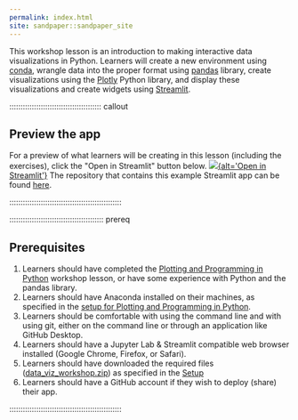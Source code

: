 ```yaml
---
permalink: index.html
site: sandpaper::sandpaper_site
---
```


This workshop lesson is an introduction to making interactive data visualizations in Python. Learners will create a new environment using [conda][anaconda], wrangle data into the proper format using [pandas] library, create visualizations using the [Plotly][plotly] Python library, and display these visualizations and create widgets using [Streamlit][streamlit].

:::::::::::::::::::::::::::::::::::::::::  callout

## Preview the app

For a preview of what learners will be creating in this lesson (including the exercises), click the "Open in Streamlit" button below.
[![](https://static.streamlit.io/badges/streamlit_badge_black_white.svg){alt='Open in Streamlit'}](https://share.streamlit.io/jenna-jordan/interact-with-gapminder-data-app/main/app.py)
The repository that contains this example Streamlit app can be found [here](https://github.com/jenna-jordan/interact-with-gapminder-data-app).


::::::::::::::::::::::::::::::::::::::::::::::::::

<!-- this is an html comment -->

::::::::::::::::::::::::::::::::::::::::::  prereq

## Prerequisites

1. Learners should have completed the [Plotting and Programming in Python](https://swcarpentry.github.io/python-novice-gapminder/) workshop lesson, or have some experience with Python and the pandas library.
2. Learners should have Anaconda installed on their machines, as specified in the [setup for Plotting and Programming in Python](https://swcarpentry.github.io/python-novice-gapminder/setup.html).
3. Learners should be comfortable with using the command line and with using git, either on the command line or through an application like GitHub Desktop.
4. Learners should have a Jupyter Lab \& Streamlit compatible web browser installed (Google Chrome, Firefox, or Safari).
5. Learners should have downloaded the required files ([data\_viz\_workshop.zip](files/data_viz_workshop.zip)) as specified in the [Setup](learners/setup.md)
6. Learners should have a GitHub account if they wish to deploy (share) their app.
  

::::::::::::::::::::::::::::::::::::::::::::::::::



[anaconda]: https://www.anaconda.com/
[pandas]: https://pandas.pydata.org/
[plotly]: https://plotly.com/python/
[streamlit]: https://streamlit.io/



